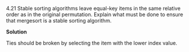 4.21 Stable sorting algorithms leave equal-key items in the same relative
order as in the original permutation. Explain what must be done to ensure that mergesort is a stable sorting algorithm.

**Solution** 

Ties should be broken by selecting the item with the lower index value.